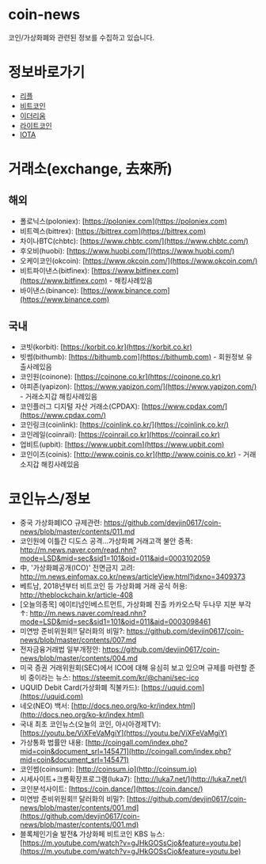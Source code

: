 # coin-news

코인/가상화폐와 관련된 정보를 수집하고 있습니다.

# 정보바로가기

- [리플](https://github.com/devjin0617/coin-news/blob/master/ripple.md)
- [비트코인](https://github.com/devjin0617/coin-news/blob/master/bitcoin.md)
- [이더리움](https://github.com/devjin0617/coin-news/blob/master/ethereum.md)
- [라이트코인](https://github.com/devjin0617/coin-news/blob/master/litecoin.md)
- [IOTA](https://github.com/devjin0617/coin-news/blob/master/iota.md)

# 거래소(exchange, 去來所)

## 해외
- 폴로닉스(poloniex): [https://poloniex.com](https://poloniex.com)
- 비트렉스(bittrex): [https://bittrex.com](https://bittrex.com)
- 차이나BTC(chbtc): [https://www.chbtc.com/](https://www.chbtc.com/)
- 후오비(huobi): [https://www.huobi.com/](https://www.huobi.com/)
- 오케이코인(okcoin): [https://www.okcoin.com/](https://www.okcoin.com/)
- 비트파이낸스(bitfinex): [https://www.bitfinex.com](https://www.bitfinex.com) - 해킹사례있음
- 바이낸스(binance): [https://www.binance.com](https://www.binance.com)

## 국내
- 코빗(korbit): [https://korbit.co.kr](https://korbit.co.kr)
- 빗썸(bithumb): [https://bithumb.com](https://bithumb.com) - 회원정보 유출사례있음
- 코인원(coinone): [https://coinone.co.kr](https://coinone.co.kr)
- 야피존(yapizon): [https://www.yapizon.com/](https://www.yapizon.com/) - 거래소지갑 해킹사례있음
- 코인플러그 디지털 자산 거래소(CPDAX): [https://www.cpdax.com/](https://www.cpdax.com/)
- 코인링크(coinlink): [https://coinlink.co.kr/](https://coinlink.co.kr/)
- 코인레일(coinrail): [https://coinrail.co.kr](https://coinrail.co.kr)
- 업비트(upbit): [https://www.upbit.com](https://www.upbit.com)
- 코인이즈(coinis): [http://www.coinis.co.kr](http://www.coinis.co.kr) - 거래소지갑 해킹사례있음

# 코인뉴스/정보
- 중국 가상화폐ICO 규제관련: https://github.com/devjin0617/coin-news/blob/master/contents/011.md
- 코인원에 이틀간 디도스 공격...가상화폐 거래고객 불안 증폭: http://m.news.naver.com/read.nhn?mode=LSD&mid=sec&sid1=101&oid=011&aid=0003102059
- 中, '가상화폐공개(ICO)' 전면금지 고려: http://m.news.einfomax.co.kr/news/articleView.html?idxno=3409373
- 베트남, 2018년부터 비트코인 등 가상화폐 거래 공식 허용: http://theblockchain.kr/article-408
- [오늘의종목] 에이티넘인베스트먼트, 가상화폐 진출 카카오스탁 두나무 지분 부각 ↑: http://m.news.naver.com/read.nhn?mode=LSD&mid=sec&sid1=101&oid=011&aid=0003098461
- 미연방 준비위원회!! 달러화의 비밀?: https://github.com/devjin0617/coin-news/blob/master/contents/007.md
- 전자금융거래법 일부개정안: https://github.com/devjin0617/coin-news/blob/master/contents/004.md
- 미국 증권 거래위원회(SEC)에서 ICO에 대해 유심히 보고 있으며 규제를 마련할 준비 중이라는 뉴스: https://steemit.com/kr/@chani/sec-ico
- UQUID Debit Card(가상화폐 직불카드): [https://uquid.com](https://uquid.com)
- 네오(NEO) 백서: [http://docs.neo.org/ko-kr/index.html](http://docs.neo.org/ko-kr/index.html)
- 국내 최초 코인뉴스(오늘의 코인, 아시아경제TV): [https://youtu.be/ViXFeVaMgiY](https://youtu.be/ViXFeVaMgiY)
- 가상통화 법률안 내용: [http://coingall.com/index.php?mid=coin&document_srl=145471](http://coingall.com/index.php?mid=coin&document_srl=145471)
- 코인썸(coinsum): [http://coinsum.io](http://coinsum.io)
- 시세사이트+크롬확장프로그램(luka7): [http://luka7.net/](http://luka7.net/)
- 코인분석사이트: [https://coin.dance/](https://coin.dance/)
- 미연방 준비위원회!! 달러화의 비밀?: [https://github.com/devjin0617/coin-news/blob/master/contents/001.md](https://github.com/devjin0617/coin-news/blob/master/contents/001.md)
- 블록체인기술 발전& 가상화페 비트코인 KBS 뉴스: [https://m.youtube.com/watch?v=gJHkGOSsCjo&feature=youtu.be](https://m.youtube.com/watch?v=gJHkGOSsCjo&feature=youtu.be)
